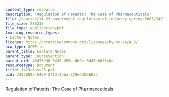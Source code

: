 ```yaml
---
content_type: resource
description: 'Regulation of Patents: The Case of Pharmaceuticals'
file: /courses/14-23-government-regulation-of-industry-spring-2003/2483069a54592f132bba729eed05603a_1423class23.pdf
file_size: 286238
file_type: application/pdf
learning_resource_types:
- Lecture Notes
license: https://creativecommons.org/licenses/by-nc-sa/4.0/
ocw_type: OCWFile
parent_title: Lecture Notes
parent_type: CourseSection
parent_uid: 48d73e38-0438-d55a-6b9e-6d47e06f6c0a
resourcetype: Document
title: 1423class23.pdf
uid: 2483069a-5459-2f13-2bba-729eed05603a
---
```

Regulation of Patents: The Case of Pharmaceuticals
